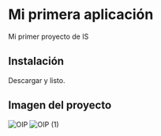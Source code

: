 # Mi primera aplicación

Mi primer proyecto de IS

## Instalación
Descargar y listo.

## Imagen del proyecto
![OIP](https://github.com/user-attachments/assets/5127ee25-0ef5-4d88-8c83-423e68561b14)
![OIP (1)](https://github.com/user-attachments/assets/f3081ae1-c40d-4ea1-be3e-d5631a7cd96d)

